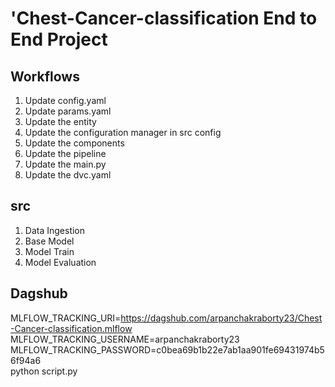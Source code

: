# 'Chest-Cancer-classification End to  End Project 

## Workflows
1. Update config.yaml
2. Update params.yaml
3. Update the entity
4. Update the configuration manager in src config
5. Update the components
6. Update the pipeline
7. Update the main.py
8. Update the dvc.yaml

## src
1. Data Ingestion
2. Base Model
3. Model Train
4. Model Evaluation

## Dagshub
MLFLOW_TRACKING_URI=https://dagshub.com/arpanchakraborty23/Chest-Cancer-classification.mlflow \
MLFLOW_TRACKING_USERNAME=arpanchakraborty23 \
MLFLOW_TRACKING_PASSWORD=c0bea69b1b22e7ab1aa901fe69431974b56f94a6 \
python script.py